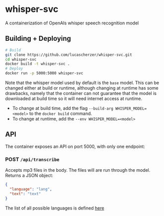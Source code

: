 # whisper-svc

A containerization of OpenAIs whisper speech recognition model

## Building + Deploying

```sh
# Build
git clone https://github.com/lucascherzer/whisper-svc.git
cd whisper-svc
docker build -t whisper-svc .
# Deploy
docker run -p 5000:5000 whisper-svc
```
Note that the whisper model used by default is the `base` model.
This can be changed either at build or runtime, although changing at runtime has some
drawbacks, namely that the container can not guarantee that the model is downloaded at build time
so it will need internet access at runtime.

- To change at build time, add the flag `--build-arg WHISPER_MODEL=<model>` to the `docker build` command.
- To change at runtime, add the `--env WHISPER_MODEL=<model>`

## API
The container exposes an API on port 5000, with only one endpoint:

### POST `/api/transcribe`
Accepts mp3 files in the body. The files will are run through the model.
Returns a JSON object:
```json
{
  "language": "lang",
  "text": "text"
}
```
The list of all possible languages is defined [here](https://github.com/openai/whisper/blob/248b6cb124225dd263bb9bd32d060b6517e067f8/whisper/tokenizer.py#L10)
